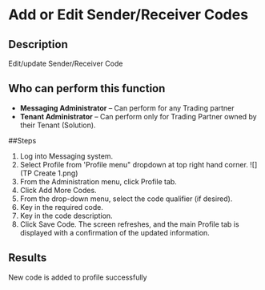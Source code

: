 # Add or Edit Sender/Receiver Codes
## Description
Edit/update Sender/Receiver Code
## Who can perform this function
* **Messaging Administrator** – Can perform for any Trading partner
* **Tenant Administrator** – Can perform only for Trading Partner owned by their Tenant (Solution).

##Steps
1. Log into Messaging system.
2. Select Profile from 'Profile menu" dropdown at top right hand corner.
![](TP Create 1.png)
3. From the Administration menu, click Profile tab.
4. Click Add More Codes.
5. From the drop-down menu, select the code qualifier (if desired).
6. Key in the required code.
7. Key in the code description.
8. Click Save Code. The screen refreshes, and the main Profile tab is displayed with a confirmation of the updated information.

## Results

New code is added to profile successfully

